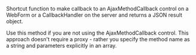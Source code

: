 ﻿Shortcut function to make callback to an AjaxMethodCallback control on a WebForm or a CallbackHandler on the server and returns a JSON result object.

Use this method if you are not using the AjaxMethodCallback control. This approach doesn't require a proxy - rather you specify the method name as a string and parameters explicitly in an array.